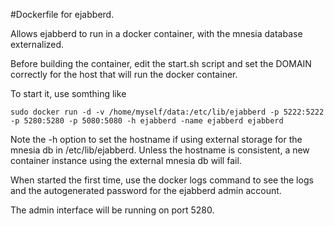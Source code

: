 #Dockerfile for ejabberd.

Allows ejabberd to run in a docker container, with the mnesia database externalized.

Before building the container, edit the start.sh script and set the DOMAIN correctly for the host that will run the docker container.

To start it, use somthing like

```
sudo docker run -d -v /home/myself/data:/etc/lib/ejabberd -p 5222:5222 -p 5280:5280 -p 5080:5080 -h ejabberd -name ejabberd ejabberd
```

Note the -h option to set the hostname if using external storage for the mnesia db in /etc/lib/ejabberd.  Unless the hostname is consistent, a new container instance using the external mnesia db will fail.

When started the first time, use the docker logs command to see the logs and the autogenerated password for the ejabberd admin account.

The admin interface will be running on port 5280.
